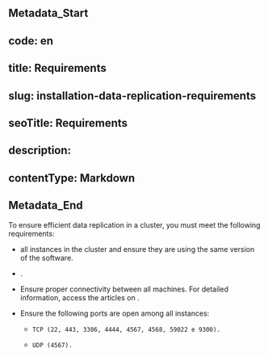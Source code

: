 ## Metadata_Start 
## code: en
## title: Requirements 
## slug: installation-data-replication-requirements 
## seoTitle: Requirements 
## description:  
## contentType: Markdown 
## Metadata_End
To ensure efficient data replication in a cluster, you must meet the following requirements: 

*  all instances in the cluster and ensure they are using the same version of the software.
* .
* Ensure proper connectivity between all machines. For detailed information, access the articles on .
* Ensure the following  ports are open among all instances:

    *     TCP (22, 443, 3306, 4444, 4567, 4568, 59022 e 9300).

    *     UDP (4567).

